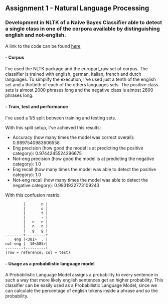 ## Assignment 1 - Natural Language Processing
### Development in NLTK of a Naive Bayes Classifier able to detect a single class in one of the corpora available by distinguishing english and not-english.

A link to the code can be found [here](https://github.com/DamianoPedoniUNIVR/nlp_assignment_1)

#### - Corpus
I've used the NLTK package and the europarl_raw set of corpus. The classifier is trained with english, german, italian, french and dutch languages.
To simplify the execution, I've used just a tenth of the english set and a thirtieth of each of the others languages sets. The positive class sets is almost 2000 phrases long and the negative class is almost 2800 phrases long.

#### - Train, test and performance
I've used a 1/5 split between training and testing sets.

With this split setup, I've achieved this results:
- Accuracy (how many times the model was correct overall):  0.9897540983606558
- Eng precision (how good the model is at predicting the positive category):  0.9744245524296675
- Not-eng precision (how good the model is at predicting the negative category):  1.0
- Eng recall (how many times the model was able to detect the positive category):  1.0
- Not-eng recall (how many times the model was able to detect the negative category):  0.9831932773109243

With this confusion matrix:
```
        |       n |
        |       o |
        |       t |
        |       - |
        |   e   e |
        |   n   n |
        |   g   g |
--------+---------+
    eng |<381>  . |
not-eng |  10<585>|
--------+---------+
(row = reference; col = test)
```

#### - Usage as a probabilistic language model
A Probabilistic Language Model assigns a probability to every sentence in such a way that more likely english sentences get an higher probability. This classifier can be easily used as a Probabilistic Language Model, since we can calculate the percentage of english tokens inside a phrase and so the probability.
